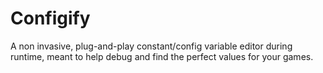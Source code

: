 # Configify
 A non invasive, plug-and-play constant/config variable editor during runtime, meant to help debug and find the perfect values for your games.
